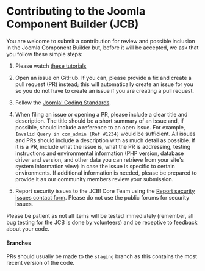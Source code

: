 Contributing to the Joomla Component Builder (JCB)
===============
You are welcome to submit a contribution for review and possible inclusion in the Joomla Component Builder but, before it will be accepted, we ask that you follow these simple steps:

1) Please watch [these tutorials](https://www.youtube.com/watch?v=lLOfx9YA7VQ&list=PLQRGFI8XZ_wsfz3NdKawCiYsALuZ-GhwJ)

2) Open an issue on GitHub. If you can, please provide a fix and create a pull request (PR) instead; this will automatically create an issue for you so you do not have to create an issue if you are creating a pull request.

3) Follow the [Joomla! Coding Standards](https://developer.joomla.org/coding-standards.html).

4) When filing an issue or opening a PR, please include a clear title and description. The title should be a short summary of an issue and, if possible, should include a reference to an open issue. For example, `Invalid Query in com_admin (Ref #1234)` would be sufficient. All issues and PRs should include a description with as much detail as possible. 
If it is a PR, include what the issue is, what the PR is addressing, testing instructions and environmental information (PHP version, database driver and version, and other data you can retrieve from your site's system information view) in case the issue is specific to certain environments. If additional information is needed, please be prepared to provide it as our community members review your submission.

5) Report security issues to the JCB! Core Team using the [Report security issues contact form](https://www.vdm.io/report-security-issues). Please do not use the public forums for security issues.

Please be patient as not all items will be tested immediately (remember, all bug testing for the JCB is done by volunteers) and be receptive to feedback about your code.

#### Branches
PRs should usually be made to the `staging` branch as this contains the most recent version of the code.

